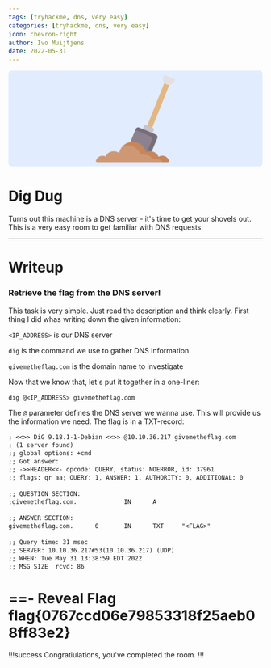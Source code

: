 ```yaml
---
tags: [tryhackme, dns, very easy]
categories: [tryhackme, dns, very easy]
icon: chevron-right
author: Ivo Muijtjens
date: 2022-05-31
---
```

![](/static/headers/dig.png)

# Dig Dug

Turns out this machine is a DNS server - it's time to get your shovels out. This is a very easy room to get familiar with DNS requests.

---

# Writeup

### Retrieve the flag from the DNS server!

This task is very simple. Just read the description and think clearly. First thing I did whas writing down the given information:

`<IP_ADDRESS>` is our DNS server

`dig` is the command we use to gather DNS information

`givemetheflag.com` is the domain name to investigate

Now that we know that, let's put it together in a one-liner:

    dig @<IP_ADDRESS> givemetheflag.com

The `@` parameter defines the DNS server we wanna use. This will provide us the information we need. The flag is in a TXT-record:

    ; <<>> DiG 9.18.1-1-Debian <<>> @10.10.36.217 givemetheflag.com
    ; (1 server found)
    ;; global options: +cmd
    ;; Got answer:
    ;; ->>HEADER<<- opcode: QUERY, status: NOERROR, id: 37961
    ;; flags: qr aa; QUERY: 1, ANSWER: 1, AUTHORITY: 0, ADDITIONAL: 0

    ;; QUESTION SECTION:
    ;givemetheflag.com.             IN      A

    ;; ANSWER SECTION:
    givemetheflag.com.      0       IN      TXT     "<FLAG>"

    ;; Query time: 31 msec
    ;; SERVER: 10.10.36.217#53(10.10.36.217) (UDP)
    ;; WHEN: Tue May 31 13:38:59 EDT 2022
    ;; MSG SIZE  rcvd: 86

==- Reveal Flag
flag\{0767ccd06e79853318f25aeb08ff83e2\}
===

!!!success
Congratiulations, you've completed the room.
!!!